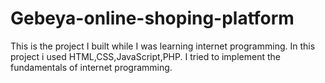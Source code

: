 # Gebeya-online-shoping-platform
This is the project I built while I was learning internet programming. In this project i used HTML,CSS,JavaScript,PHP. I tried to implement the fundamentals of internet programming.
